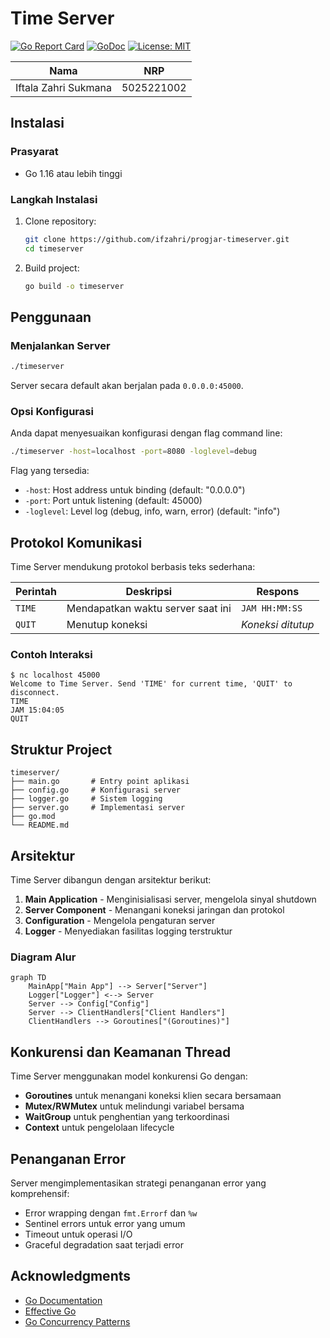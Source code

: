 # Time Server

[![Go Report Card](https://goreportcard.com/badge/github.com/ifzahri/progjar-timeserver)](https://goreportcard.com/report/github.com/ifzahri/progjar-timeserver)
[![GoDoc](https://godoc.org/github.com/ifzahri/progjar-timeserver?status.svg)](https://godoc.org/github.com/ifzahri/progjar-timeserver)
[![License: MIT](https://img.shields.io/badge/License-MIT-yellow.svg)](https://opensource.org/licenses/MIT)

| Nama | NRP |
|----------|-----------|
| Iftala Zahri Sukmana   | 5025221002 |

## Instalasi

### Prasyarat

- Go 1.16 atau lebih tinggi

### Langkah Instalasi

1. Clone repository:
   ```bash
   git clone https://github.com/ifzahri/progjar-timeserver.git
   cd timeserver
   ```

2. Build project:
   ```bash
   go build -o timeserver
   ```

## Penggunaan

### Menjalankan Server

```bash
./timeserver
```

Server secara default akan berjalan pada `0.0.0.0:45000`.

### Opsi Konfigurasi

Anda dapat menyesuaikan konfigurasi dengan flag command line:

```bash
./timeserver -host=localhost -port=8080 -loglevel=debug
```

Flag yang tersedia:
- `-host`: Host address untuk binding (default: "0.0.0.0")
- `-port`: Port untuk listening (default: 45000)
- `-loglevel`: Level log (debug, info, warn, error) (default: "info")

## Protokol Komunikasi

Time Server mendukung protokol berbasis teks sederhana:

| Perintah | Deskripsi | Respons |
|----------|-----------|---------|
| `TIME`   | Mendapatkan waktu server saat ini | `JAM HH:MM:SS` |
| `QUIT`   | Menutup koneksi | *Koneksi ditutup* |

### Contoh Interaksi

```
$ nc localhost 45000
Welcome to Time Server. Send 'TIME' for current time, 'QUIT' to disconnect.
TIME
JAM 15:04:05
QUIT
```

## Struktur Project

```
timeserver/
├── main.go       # Entry point aplikasi
├── config.go     # Konfigurasi server
├── logger.go     # Sistem logging
├── server.go     # Implementasi server
├── go.mod
└── README.md
```

## Arsitektur

Time Server dibangun dengan arsitektur berikut:

1. **Main Application** - Menginisialisasi server, mengelola sinyal shutdown
2. **Server Component** - Menangani koneksi jaringan dan protokol
3. **Configuration** - Mengelola pengaturan server
4. **Logger** - Menyediakan fasilitas logging terstruktur

### Diagram Alur

```mermaid
graph TD
    MainApp["Main App"] --> Server["Server"]
    Logger["Logger"] <--> Server
    Server --> Config["Config"]
    Server --> ClientHandlers["Client Handlers"]
    ClientHandlers --> Goroutines["(Goroutines)"]
```

## Konkurensi dan Keamanan Thread

Time Server menggunakan model konkurensi Go dengan:

- **Goroutines** untuk menangani koneksi klien secara bersamaan
- **Mutex/RWMutex** untuk melindungi variabel bersama
- **WaitGroup** untuk penghentian yang terkoordinasi
- **Context** untuk pengelolaan lifecycle

## Penanganan Error

Server mengimplementasikan strategi penanganan error yang komprehensif:

- Error wrapping dengan `fmt.Errorf` dan `%w`
- Sentinel errors untuk error yang umum
- Timeout untuk operasi I/O
- Graceful degradation saat terjadi error

## Acknowledgments

- [Go Documentation](https://golang.org/doc/)
- [Effective Go](https://golang.org/doc/effective_go.html)
- [Go Concurrency Patterns](https://blog.golang.org/concurrency-patterns)